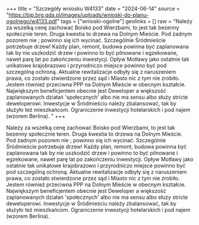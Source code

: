 +++
title = "Szczegóły wniosku W4133"
date = "2024-06-14"
source = "https://bip.brg.gda.pl/images/uploads/wnioski-do-planu-ogolnego/w4133.pdf"
tags = ["wnioski-ogolne"]
geolinks = []
raw = "Należy za wszelką cenę zachować Boisko pod Wierzbami, to jest tak bezenny społecznie teren. Druga kwestia to drzewa na Dolnym Mieście. Pod żadnym pozorem nie ; powinno się ich wycinać. Szczególnie Śródmieście potrzebuje drzew! Każdy plan, remont, budowa powinna być zaplanowana tak by nie uszkodzić drzew i powinno to być pilnowane i egzekowane, nawet parę lat po zakończeniu inwestycji. Opływ Motławy jako ostatnie tak unikatowe krajobrazowo i przyrodniczo miejsce powinno być pod szczególną ochroną. Aktualne rewitalizacje odbyły się z naruszeniem prawa, co zostało stwierdzone przez sąd i Miasto nic z tym nie zrobiło. Jestem również przeciwna PPP na Dolnym Mieście w obecnym kształcie. Największym beneficjentem obecnie jest Deweloper a większość zaplanowanych działań 'społecznych' albo nie ma sensu albo służy stricte deweloperowi. Inwestycje w Śródmieściu należy zbalansować, tak by służyło też mieszkańcom. Ograniczenie inwestycji hotelarskich i pod najem (wzorem Berlina). "
+++

Należy za wszelką cenę zachować Boisko pod Wierzbami, to jest tak bezenny
społecznie teren. Druga kwestia to drzewa na Dolnym Mieście. Pod żadnym pozorem nie
; powinno się ich wycinać. Szczególnie Śródmieście potrzebuje drzew! Każdy plan, remont,
budowa powinna być zaplanowana tak by nie uszkodzić drzew i powinno to być pilnowane i
egzekowane, nawet parę lat po zakończeniu inwestycji. Opływ Motławy jako ostatnie tak
unikatowe krajobrazowo i przyrodniczo miejsce powinno być pod szczególną ochroną. Aktualne
rewitalizacje odbyły się z naruszeniem prawa, co zostało stwierdzone przez sąd i Miasto nic z
tym nie zrobiło. Jestem również przeciwna PPP na Dolnym Mieście w obecnym kształcie.
Największym beneficjentem obecnie jest Deweloper a większość zaplanowanych działań
'społecznych' albo nie ma sensu albo służy stricte deweloperowi. Inwestycje w Śródmieściu
należy zbalansować, tak by służyło też mieszkańcom. Ograniczenie inwestycji hotelarskich i pod
najem (wzorem Berlina).



